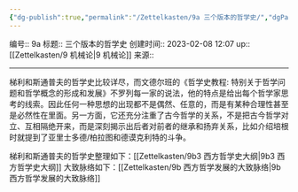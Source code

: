 ```yaml
---
{"dg-publish":true,"permalink":"/Zettelkasten/9a 三个版本的哲学史/","dgPassFrontmatter":true}
---
```


编号:: 9a
标题:: 三个版本的哲学史
创建时间:: 2023-02-08 12:07
up:: [[Zettelkasten/9 机械论\|9 机械论]]
来源:: 

---
梯利和斯通普夫的哲学史比较详尽，而文德尔班的《哲学史教程: 特别关于哲学问题和哲学概念的形成和发展》不罗列每一家的说法，他的特点是给出每个哲学家思考的线索。因此任何一种思想的出现都不是偶然、任意的，而是有某种合理性甚至是必然性在里面。另一方面，它还充分注重了古今哲学的关系，不是把古今哲学对立、互相隔绝开来，而是深刻揭示出后者对前者的继承和扬弃关系，比如介绍培根时就提到了亚里士多德/柏拉图和德谟克利特的斗争。

梯利和斯通普夫的哲学史整理如下：[[Zettelkasten/9b3 西方哲学史大纲\|9b3 西方哲学史大纲]]
大致脉络如下：[[Zettelkasten/9b 西方哲学发展的大致脉络\|9b 西方哲学发展的大致脉络]]

